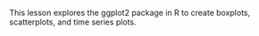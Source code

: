 This lesson explores the ggplot2 package in R to create boxplots, scatterplots, and time series plots. 